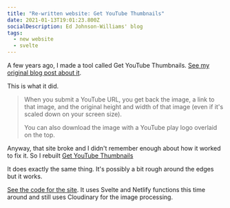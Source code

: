 ```yaml
---
title: "Re-written website: Get YouTube Thumbnails"
date: 2021-01-13T19:01:23.800Z
socialDescription: Ed Johnson-Williams' blog
tags:
  - new website
  - svelte
---
```

A few years ago, I made a tool called Get YouTube Thumbnails. [See my original blog post about it](https://edjohnsonwilliams.co.uk/2018/08/26/making-it-easy-to-get-thumbnails-of-youtube-videos.html).

This is what it did.

<blockquote>
When you submit a YouTube URL, you get back the image, a link to that image, and the original height and width of that image (even if it's scaled down on your screen size).

You can also download the image with a YouTube play logo overlaid on the top.
</blockquote>

Anyway, that site broke and I didn't remember enough about how it worked to fix it. So I rebuilt [Get YouTube Thumbnails](https://getyoutubethumbnails.netlify.app)

It does exactly the same thing. It's possibly a bit rough around the edges but it works.

[See the code for the site](https://github.com/edjw/get-youtube-thumbnails-svelte). It uses Svelte and Netlify functions this time around and still uses Cloudinary for the image processing.

